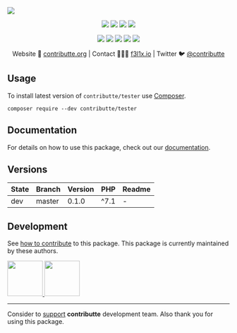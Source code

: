 ![](https://heatbadger.now.sh/github/readme/contributte/tester/)

<p align=center>
  <a href="https://github.com/contributte/tester/actions"><img src="https://badgen.net/github/checks/contributte/tester/master?cache=300"></a>
  <a href="https://coveralls.io/r/contributte/tester"><img src="https://badgen.net/coveralls/c/github/contributte/tester?cache=300"></a>
  <a href="https://packagist.org/packages/contributte/tester"><img src="https://badgen.net/packagist/dm/contributte/tester"></a>
  <a href="https://packagist.org/packages/contributte/tester"><img src="https://badgen.net/packagist/v/contributte/tester"></a>
</p>
<p align=center>
  <a href="https://packagist.org/packages/contributte/tester"><img src="https://badgen.net/packagist/php/contributte/tester"></a>
  <a href="https://github.com/contributte/tester"><img src="https://badgen.net/github/license/contributte/tester"></a>
  <a href="https://bit.ly/ctteg"><img src="https://badgen.net/badge/support/gitter/cyan"></a>
  <a href="https://bit.ly/cttfo"><img src="https://badgen.net/badge/support/forum/yellow"></a>
  <a href="https://contributte.org/partners.html"><img src="https://badgen.net/badge/sponsor/donations/F96854"></a>
</p>

<p align=center>
Website 🚀 <a href="https://contributte.org">contributte.org</a> | Contact 👨🏻‍💻 <a href="https://f3l1x.io">f3l1x.io</a> | Twitter 🐦 <a href="https://twitter.com/contributte">@contributte</a>
</p>

## Usage

To install latest version of `contributte/tester` use [Composer](https://getcomposer.com).

```
composer require --dev contributte/tester
```

## Documentation

For details on how to use this package, check out our [documentation](.docs).

## Versions

| State  | Branch | Version    | PHP  |Readme |
|--------|--------|------------|------|-------|
| dev    | master | 0.1.0      | ^7.1 |-      |

## Development

See [how to contribute](https://contributte.org) to this package. This package is currently maintained by these authors.

<a href="https://github.com/f3l1x">
    <img width="80" height="80" src="https://avatars2.githubusercontent.com/u/538058?v=3&s=80">
</a>

<a href="https://github.com/vody105">
    <img width="80" height="80" src="https://avatars2.githubusercontent.com/u/22433893?v=3&s=80">
</a>

-----

Consider to [support](https://contributte.com/partners) **contributte** development team.
Also thank you for using this package.
